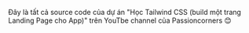 Đây là tất cả source code của dự án "Học Tailwind CSS (build một trang Landing Page cho App)" trên YouTbe channel của Passioncorners 😊
